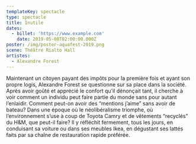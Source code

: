 ```yaml
---
templateKey: spectacle
type: spectacle
title: Inutile
dates:
  - billet: 'https://www.example.com'
    date: 2019-05-08T02:00:00.000Z
poster: /img/poster-aquafest-2019.png
scene: Théâtre Rialto Hall
artistes:
  - Alexandre Forest
---
```

Maintenant un citoyen payant des impôts pour la première fois et ayant son propre logis, Alexandre Forest se questionne sur sa place dans la société. Après avoir goûté et apprécié le confort qu’il dénonçait tant, il cherche à voir comment un individu peut faire partie du monde sans pour autant l’enlaidir. Comment peut-on avoir des “mentions j’aime” sans avoir de bateau? Dans une époque où le néolibéralisme triomphe, où l’environnement s’use à coup de Toyota Camry et de vêtements “recyclés” du H&M, que peut-il faire? Il y réfléchit fermement, tous les jours, en conduisant sa voiture ou dans ses meubles Ikea, en dégustant ses lattés faits par sa chaîne de restauration rapide préférée.
